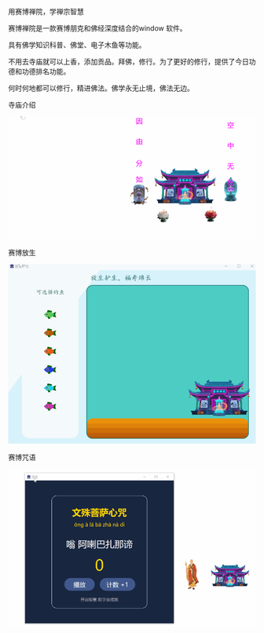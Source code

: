 用赛博禅院，学禅宗智慧

赛博禅院是一款赛博朋克和佛经深度结合的window 软件。

具有佛学知识科普、佛堂、电子木鱼等功能。

不用去寺庙就可以上香，添加贡品。拜佛，修行。为了更好的修行，提供了今日功德和功德排名功能。

何时何地都可以修行，精进佛法。佛学永无止境，佛法无边。

寺庙介绍

![介绍](功能介绍/介绍.gif)

赛博放生

![赛博放生](功能介绍/赛博放生.gif)


赛博咒语

![赛博咒语](功能介绍/咒语.gif)

